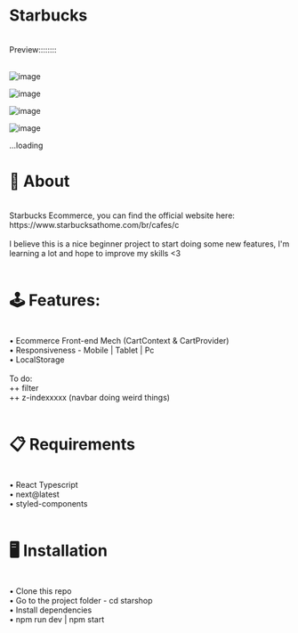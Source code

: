 # Starbucks
<br>
Preview:::::::: <br>
<br>

![image](https://github.com/caumaria/Starbucks/assets/88352423/d4120a17-5480-4c75-acec-bce79d205caf)

![image](https://github.com/caumaria/Starbucks/assets/88352423/6b00c1d9-2c6b-48de-95e2-c2b01e464a8c)

![image](https://github.com/caumaria/Starbucks/assets/88352423/21eecfba-12c6-46c7-bdf1-8fac4ba68e5c)

![image](https://github.com/caumaria/Starbucks/assets/88352423/9e057283-c2d4-4143-a797-e04bd08aa578)

...loading
<br>

# 🧠 About<br>
<br>
Starbucks Ecommerce, you can find the official website here: https://www.starbucksathome.com/br/cafes/c<br>
<br>
I believe this is a nice beginner project to start doing some new features, I'm learning a lot and hope to improve my skills <3<br>
<br>

# 🕹️ Features:<br>
<br>
• Ecommerce Front-end Mech (CartContext & CartProvider) <br>
• Responsiveness - Mobile | Tablet | Pc <br>
• LocalStorage <br>
<br>
To do: <br>
++ filter <br>
++ z-indexxxxx (navbar doing weird things) <br>

<br>

# 📋 Requirements<br>
<br>
• React Typescript<br>
• next@latest<br>
• styled-components<br>

<br>

# 🖥️ Installation<br>
<br>
• Clone this repo<br>
• Go to the project folder - cd starshop<br>
• Install dependencies<br>
• npm run dev | npm start<br>
